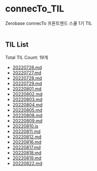 # connecTo_TIL
Zerobase connecTo 프론트엔드 스쿨 1기 TIL<br><br>
## TIL List
Total TIL Count: 19개
- [20220726.md](https://github.com/chaerin-dev/connecTo_TIL/blob/main/20220726.md)
- [20220727.md](https://github.com/chaerin-dev/connecTo_TIL/blob/main/20220727.md)
- [20220728.md](https://github.com/chaerin-dev/connecTo_TIL/blob/main/20220728.md)
- [20220729.md](https://github.com/chaerin-dev/connecTo_TIL/blob/main/20220729.md)
- [20220801.md](https://github.com/chaerin-dev/connecTo_TIL/blob/main/20220801.md)
- [20220802.md](https://github.com/chaerin-dev/connecTo_TIL/blob/main/20220802.md)
- [20220803.md](https://github.com/chaerin-dev/connecTo_TIL/blob/main/20220803.md)
- [20220804.md](https://github.com/chaerin-dev/connecTo_TIL/blob/main/20220804.md)
- [20220805.md](https://github.com/chaerin-dev/connecTo_TIL/blob/main/20220805.md)
- [20220808.md](https://github.com/chaerin-dev/connecTo_TIL/blob/main/20220808.md)
- [20220809.md](https://github.com/chaerin-dev/connecTo_TIL/blob/main/20220809.md)
- [20220810.js](https://github.com/chaerin-dev/connecTo_TIL/blob/main/20220810.js)
- [20220811.md](https://github.com/chaerin-dev/connecTo_TIL/blob/main/20220811.md)
- [20220812.md](https://github.com/chaerin-dev/connecTo_TIL/blob/main/20220812.md)
- [20220816.md](https://github.com/chaerin-dev/connecTo_TIL/blob/main/20220816.md)
- [20220817.md](https://github.com/chaerin-dev/connecTo_TIL/blob/main/20220817.md)
- [20220818.md](https://github.com/chaerin-dev/connecTo_TIL/blob/main/20220818.md)
- [20220819.md](https://github.com/chaerin-dev/connecTo_TIL/blob/main/20220819.md)
- [20220822.md](https://github.com/chaerin-dev/connecTo_TIL/blob/main/20220822.md)

